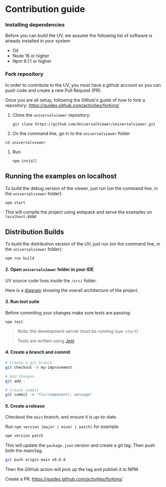 # Contribution guide

### Installing dependencies

Before you can build the UV, we assume the following list of software is already installed in your system

- Git
- Node 18 or higher
- Npm 8.1.1 or higher

### Fork repository

In order to contribute to the UV, you must have a github account so you can push code and create a new Pull Request (PR).

Once you are all setup, following the Github's guide of how to fork a repository: https://guides.github.com/activities/forking/

1. Clone the `universalviewer` repository:

   `git clone https://github.com/UniversalViewer/universalviewer.git`

1. On the command line, go in to the `universalviewer` folder

`cd universalviewer`

1. Run

   `npm install`

## Running the examples on localhost

To build the debug version of the viewer, just run (on the command line, in the `universalviewer` folder):

    npm start

This will compile the project using webpack and serve the examples on `localhost:8080`

## Distribution Builds

To build the distribution version of the UV, just run (on the command line, in the `universalviewer` folder):

    npm run build

#### 2. Open `universalviewer` folder in your IDE

UV source code lives inside the `/src/` folder.

Here is a [diagram](https://docs.google.com/drawings/d/1i484Jd32FoLwtE5uvkBA6l5LV-DioSOZDIWD0WfhWl8/edit?usp=sharing) showing the overall architecture of the project.

#### 3. Run test suite

Before commiting your changes make sure tests are passing:

```
npm test
```

> Note: the development server must be running (`npm start`)

> Tests are written using [Jest](https://jestjs.io/)

#### 4. Create a branch and commit

```bash
# Create a git branch
git checkout -b my-improvement

# Add changes
git add .

# Create commit
git commit -m "fix(component): message"
```

#### 5. Create a release

<!-- ```bash
git commit -m "Release v1.2.3"
git tag v1.2.3
git push origin main v1.2.3
``` -->

Checkout the `main` branch, and ensure it is up-to-date.

Run `npm version [major | minor | patch]` for example:

```bash
npm version patch
```

This will update the `package.json` version and create a git tag. Then push both the main/tag.

```bash
git push origin main v0.0.8
```

Then the GitHub action will pick up the tag and publish it to NPM.

Create a PR:
https://guides.github.com/activities/forking/
